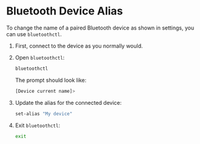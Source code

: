 # Bluetooth Device Alias

To change the name of a paired Bluetooth device as shown in settings, you can use `bluetoothctl`.

1. First, connect to the device as you normally would.

1. Open `bluetoothctl`:

   ```bash
   bluetoothctl
   ```

   The prompt should look like:

   ```bash
   [Device current name]>
   ```

1. Update the alias for the connected device:

   ```bash
   set-alias "My device"
   ```

1. Exit `bluetoothctl`:

   ```bash
   exit
   ```
